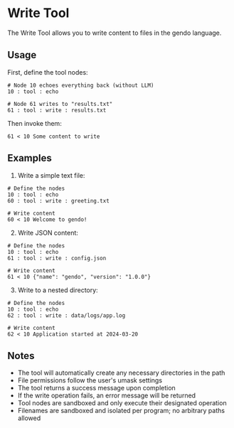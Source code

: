 # Write Tool

The Write Tool allows you to write content to files in the gendo language.

## Usage

First, define the tool nodes:
```gendo
# Node 10 echoes everything back (without LLM)
10 : tool : echo

# Node 61 writes to "results.txt"
61 : tool : write : results.txt
```

Then invoke them:
```gendo
61 < 10 Some content to write
```

## Examples

1. Write a simple text file:
```gendo
# Define the nodes
10 : tool : echo
60 : tool : write : greeting.txt

# Write content
60 < 10 Welcome to gendo!
```

2. Write JSON content:
```gendo
# Define the nodes
10 : tool : echo
61 : tool : write : config.json

# Write content
61 < 10 {"name": "gendo", "version": "1.0.0"}
```

3. Write to a nested directory:
```gendo
# Define the nodes
10 : tool : echo
62 : tool : write : data/logs/app.log

# Write content
62 < 10 Application started at 2024-03-20
```

## Notes

- The tool will automatically create any necessary directories in the path
- File permissions follow the user's umask settings
- The tool returns a success message upon completion
- If the write operation fails, an error message will be returned
- Tool nodes are sandboxed and only execute their designated operation
- Filenames are sandboxed and isolated per program; no arbitrary paths allowed 